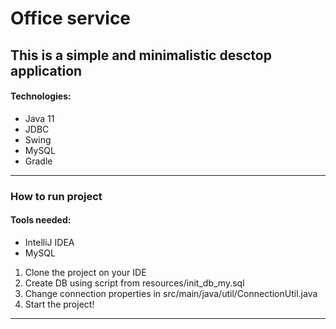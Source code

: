 # Office service

This is a simple and minimalistic desctop application
---

#### Technologies:
- Java 11
- JDBC
- Swing
- MySQL
- Gradle

---

### How to run project

#### Tools needed:

- IntelliJ IDEA
- MySQL

1. Clone the project on your IDE
2. Create DB using script from resources/init_db_my.sql
3. Change connection properties in src/main/java/util/ConnectionUtil.java
4. Start the project!

---
